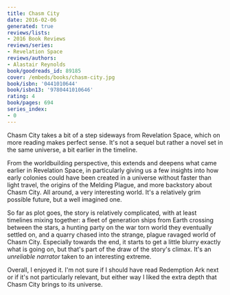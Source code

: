 ```yaml
---
title: Chasm City
date: 2016-02-06
generated: true
reviews/lists:
- 2016 Book Reviews
reviews/series:
- Revelation Space
reviews/authors:
- Alastair Reynolds
book/goodreads_id: 89185
cover: /embeds/books/chasm-city.jpg
book/isbn: '0441010644'
book/isbn13: '9780441010646'
rating: 4
book/pages: 694
series_index:
- 0
---
```

Chasm City takes a bit of a step sideways from Revelation Space, which on more reading makes perfect sense. It's not a sequel but rather a novel set in the same universe, a bit earlier in the timeline.  

From the worldbuilding perspective, this extends and deepens what came earlier in Revelation Space, in particularly giving us a few insights into how early colonies could have been created in a universe without faster than light travel, the origins of the Melding Plague, and more backstory about Chasm City. All around, a very interesting world. It's a relatively grim possible future, but a well imagined one.  

<!--more-->

So far as plot goes, the story is relatively complicated, with at least timelines mixing together: a fleet of generation ships from Earth crossing between the stars, a hunting party on the war torn world they eventually settled on, and a quarry chased into the strange, plague ravaged world of Chasm City. Especially towards the end, it starts to get a little blurry exactly what is going on, but that's part of the draw of the story's climax. It's an _unreliable narrator_ taken to an interesting extreme.  

Overall, I enjoyed it. I'm not sure if I should have read Redemption Ark next or if it's not particularly relevant, but either way I liked the extra depth that Chasm City brings to its universe.